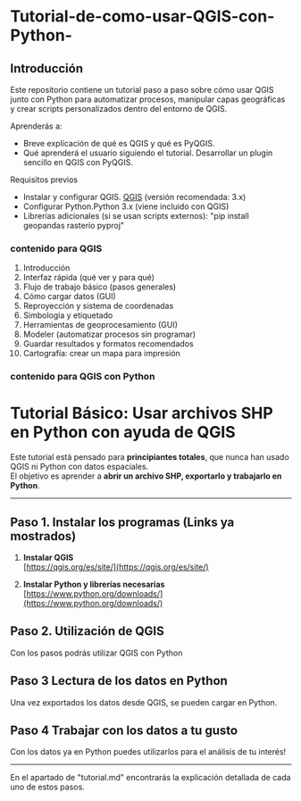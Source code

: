 # Tutorial-de-como-usar-QGIS-con-Python-

## Introducción
Este repositorio contiene un tutorial paso a paso sobre cómo usar QGIS junto con Python para automatizar procesos, manipular capas geográficas y crear scripts personalizados dentro del entorno de QGIS.

Aprenderás a:
* Breve explicación de qué es QGIS y qué es PyQGIS.
* Qué aprenderá el usuario siguiendo el tutorial.
Desarrollar un plugin sencillo en QGIS con PyQGIS.

Requisitos previos
* Instalar y configurar QGIS.  [QGIS](https://qgis.org/download/) (versión recomendada: 3.x)
* Configurar Python.Python 3.x (viene incluido con QGIS)
* Librerías adicionales (si se usan scripts externos): "pip install geopandas rasterio pyproj"

### contenido para QGIS
1.  Introducción
2.  Interfaz rápida (qué ver y para qué)
3.  Flujo de trabajo básico (pasos generales)
4.  Cómo cargar datos (GUI)
5.  Reproyección y sistema de coordenadas
6.  Simbología y etiquetado
7.  Herramientas de geoprocesamiento (GUI)
8.  Modeler (automatizar procesos sin programar)
9.  Guardar resultados y formatos recomendados
10.  Cartografía: crear un mapa para impresión

### contenido para QGIS con Python

# Tutorial Básico: Usar archivos SHP en Python con ayuda de QGIS

Este tutorial está pensado para **principiantes totales**, que nunca han usado QGIS ni Python con datos espaciales.  
El objetivo es aprender a **abrir un archivo SHP, exportarlo y trabajarlo en Python**.

---

## Paso 1. Instalar los programas (Links ya mostrados)

1. **Instalar QGIS**  
   [https://qgis.org/es/site/](https://qgis.org/es/site/)  

2. **Instalar Python y librerías necesarias**
   [https://www.python.org/downloads/](https://www.python.org/downloads/)  

## Paso 2. Utilización de QGIS

Con los pasos podrás utilizar QGIS con Python

## Paso 3 Lectura de los datos en Python

Una vez exportados los datos desde QGIS, se pueden cargar en Python.

## Paso 4 Trabajar con los datos a tu gusto

Con los datos ya en Python puedes utilizarlos para el análisis de tu interés!

---

En el apartado de "tutorial.md" encontrarás la explicación detallada de cada uno de estos pasos.
